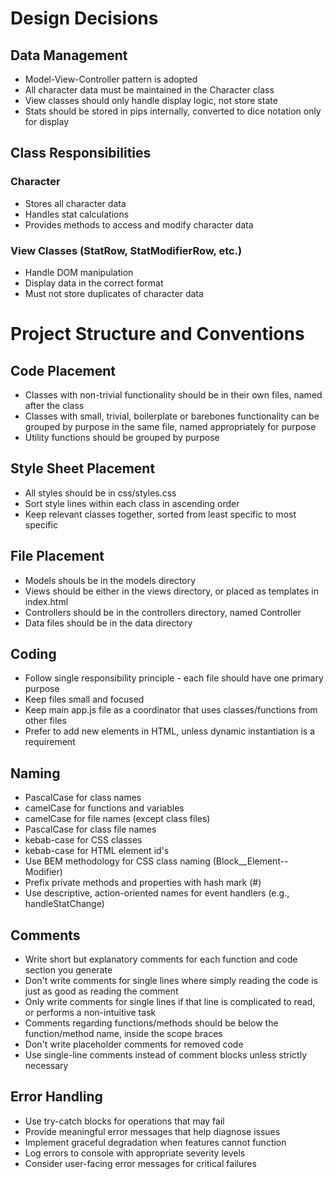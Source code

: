 # Design Decisions
## Data Management
- Model-View-Controller pattern is adopted
- All character data must be maintained in the Character class
- View classes should only handle display logic, not store state
- Stats should be stored in pips internally, converted to dice notation only for display

## Class Responsibilities
### Character
- Stores all character data
- Handles stat calculations
- Provides methods to access and modify character data

### View Classes (StatRow, StatModifierRow, etc.)
- Handle DOM manipulation
- Display data in the correct format
- Must not store duplicates of character data

# Project Structure and Conventions
## Code Placement
- Classes with non-trivial functionality should be in their own files, named after the class
- Classes with small, trivial, boilerplate or barebones functionality can be grouped by purpose in the same file, named appropriately for purpose
- Utility functions should be grouped by purpose

## Style Sheet Placement
- All styles should be in css/styles.css
- Sort style lines within each class in ascending order
- Keep relevant classes together, sorted from least specific to most specific

## File Placement
- Models shouls be in the models directory
- Views should be either in the views directory, or placed as templates in index.html
- Controllers should be in the controllers directory, named <view>Controller
- Data files should be in the data directory

## Coding
- Follow single responsibility principle - each file should have one primary purpose
- Keep files small and focused
- Keep main app.js file as a coordinator that uses classes/functions from other files
- Prefer to add new elements in HTML, unless dynamic instantiation is a requirement

## Naming
- PascalCase for class names
- camelCase for functions and variables
- camelCase for file names (except class files)
- PascalCase for class file names
- kebab-case for CSS classes
- kebab-case for HTML element id's
- Use BEM methodology for CSS class naming (Block__Element--Modifier)
- Prefix private methods and properties with hash mark (#)
- Use descriptive, action-oriented names for event handlers (e.g., handleStatChange)

## Comments
- Write short but explanatory comments for each function and code section you generate
- Don't write comments for single lines where simply reading the code is just as good as reading the comment
- Only write comments for single lines if that line is complicated to read, or performs a non-intuitive task
- Comments regarding functions/methods should be below the function/method name, inside the scope braces
- Don't write placeholder comments for removed code
- Use single-line comments instead of comment blocks unless strictly necessary

## Error Handling
- Use try-catch blocks for operations that may fail
- Provide meaningful error messages that help diagnose issues
- Implement graceful degradation when features cannot function
- Log errors to console with appropriate severity levels
- Consider user-facing error messages for critical failures
